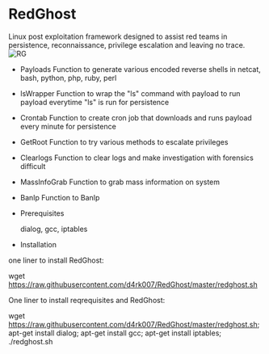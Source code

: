 # RedGhost
Linux post exploitation framework designed to assist red teams in persistence, reconnaissance, privilege escalation and leaving no trace. 
![RG](https://user-images.githubusercontent.com/44454186/60386498-f5b2b100-9a84-11e9-92f7-e05ed9021065.PNG)
- Payloads
Function to generate various encoded reverse shells in
netcat, bash, python, php, ruby, perl
- lsWrapper 
Function to wrap the "ls" command with payload to run payload everytime "ls" is run for persistence 
- Crontab
Function to create cron job that downloads and runs payload every minute for persistence
- GetRoot
Function to try various methods to escalate privileges
- Clearlogs
Function to clear logs and make investigation with forensics difficult
- MassInfoGrab
Function to grab mass information on system
- BanIp
Function to BanIp

- Prerequisites

  dialog, gcc, iptables

- Installation

one liner to install RedGhost:

  wget https://raw.githubusercontent.com/d4rk007/RedGhost/master/redghost.sh


One liner to install reqrequisites and RedGhost:

  wget https://raw.githubusercontent.com/d4rk007/RedGhost/master/redghost.sh; apt-get install dialog; apt-get install gcc; apt-get install iptables; ./redghost.sh
